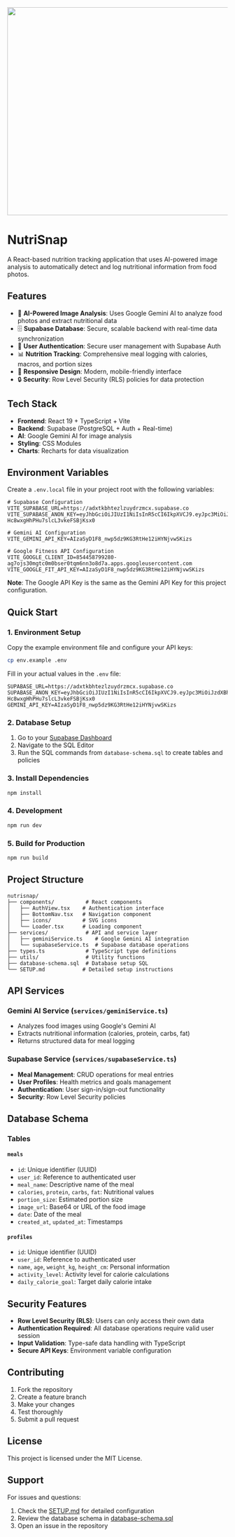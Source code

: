 <div align="center">
<img width="1200" height="475" alt="GHBanner" src="https://github.com/user-attachments/assets/0aa67016-6eaf-458a-adb2-6e31a0763ed6" />
</div>

# NutriSnap

A React-based nutrition tracking application that uses AI-powered image analysis to automatically detect and log nutritional information from food photos.

## Features

- 📸 **AI-Powered Image Analysis**: Uses Google Gemini AI to analyze food photos and extract nutritional data
- 🗄️ **Supabase Database**: Secure, scalable backend with real-time data synchronization
- 👤 **User Authentication**: Secure user management with Supabase Auth
- 📊 **Nutrition Tracking**: Comprehensive meal logging with calories, macros, and portion sizes
- 📱 **Responsive Design**: Modern, mobile-friendly interface
- 🔒 **Security**: Row Level Security (RLS) policies for data protection

## Tech Stack

- **Frontend**: React 19 + TypeScript + Vite
- **Backend**: Supabase (PostgreSQL + Auth + Real-time)
- **AI**: Google Gemini AI for image analysis
- **Styling**: CSS Modules
- **Charts**: Recharts for data visualization

## Environment Variables

Create a `.env.local` file in your project root with the following variables:

```env
# Supabase Configuration
VITE_SUPABASE_URL=https://adxtkbhtezlzuydrzmcx.supabase.co
VITE_SUPABASE_ANON_KEY=eyJhbGciOiJIUzI1NiIsInR5cCI6IkpXVCJ9.eyJpc3MiOiJzdXBhYmFzZSIsInJlZiI6ImFkeHRrYmh0ZXpsenV5ZHJ6bWN4Iiwicm9sZSI6ImFub24iLCJpYXQiOjE3NTUzMzc0NjIsImV4cCI6MjA3MDkxMzQ2Mn0.IEQZLSHdJ8nyz8-Hc8wxgHhPHu7slcL3vkeFSBjKsx0

# Gemini AI Configuration
VITE_GEMINI_API_KEY=AIzaSyD1F8_nwp5dz9KG3RtHe12iHYNjvwSKizs

# Google Fitness API Configuration
VITE_GOOGLE_CLIENT_ID=854458799280-ag7ojs30mgtc0m0bser0tqm6nn3o8d7a.apps.googleusercontent.com
VITE_GOOGLE_FIT_API_KEY=AIzaSyD1F8_nwp5dz9KG3RtHe12iHYNjvwSKizs
```

**Note**: The Google API Key is the same as the Gemini API Key for this project configuration.

## Quick Start

### 1. Environment Setup

Copy the example environment file and configure your API keys:

```bash
cp env.example .env
```

Fill in your actual values in the `.env` file:

```env
SUPABASE_URL=https://adxtkbhtezlzuydrzmcx.supabase.co
SUPABASE_ANON_KEY=eyJhbGciOiJIUzI1NiIsInR5cCI6IkpXVCJ9.eyJpc3MiOiJzdXBhYmFzZSIsInJlZiI6ImFkeHRrYmh0ZXpsenV5ZHJ6bWN4Iiwicm9sZSI6ImFub24iLCJpYXQiOjE3NTUzMzc0NjIsImV4cCI6MjA3MDkxMzQ2Mn0.IEQZLSHdJ8nyz8-Hc8wxgHhPHu7slcL3vkeFSBjKsx0
GEMINI_API_KEY=AIzaSyD1F8_nwp5dz9KG3RtHe12iHYNjvwSKizs
```

### 2. Database Setup

1. Go to your [Supabase Dashboard](https://supabase.com/dashboard)
2. Navigate to the SQL Editor
3. Run the SQL commands from `database-schema.sql` to create tables and policies

### 3. Install Dependencies

```bash
npm install
```

### 4. Development

```bash
npm run dev
```

### 5. Build for Production

```bash
npm run build
```

## Project Structure

```
nutrisnap/
├── components/          # React components
│   ├── AuthView.tsx    # Authentication interface
│   ├── BottomNav.tsx   # Navigation component
│   ├── icons/          # SVG icons
│   └── Loader.tsx      # Loading component
├── services/            # API and service layer
│   ├── geminiService.ts    # Google Gemini AI integration
│   └── supabaseService.ts  # Supabase database operations
├── types.ts             # TypeScript type definitions
├── utils/               # Utility functions
├── database-schema.sql  # Database setup SQL
└── SETUP.md            # Detailed setup instructions
```

## API Services

### Gemini AI Service (`services/geminiService.ts`)
- Analyzes food images using Google's Gemini AI
- Extracts nutritional information (calories, protein, carbs, fat)
- Returns structured data for meal logging

### Supabase Service (`services/supabaseService.ts`)
- **Meal Management**: CRUD operations for meal entries
- **User Profiles**: Health metrics and goals management
- **Authentication**: User sign-in/sign-out functionality
- **Security**: Row Level Security policies

## Database Schema

### Tables

#### `meals`
- `id`: Unique identifier (UUID)
- `user_id`: Reference to authenticated user
- `meal_name`: Descriptive name of the meal
- `calories`, `protein`, `carbs`, `fat`: Nutritional values
- `portion_size`: Estimated portion size
- `image_url`: Base64 or URL of the food image
- `date`: Date of the meal
- `created_at`, `updated_at`: Timestamps

#### `profiles`
- `id`: Unique identifier (UUID)
- `user_id`: Reference to authenticated user
- `name`, `age`, `weight_kg`, `height_cm`: Personal information
- `activity_level`: Activity level for calorie calculations
- `daily_calorie_goal`: Target daily calorie intake

## Security Features

- **Row Level Security (RLS)**: Users can only access their own data
- **Authentication Required**: All database operations require valid user session
- **Input Validation**: Type-safe data handling with TypeScript
- **Secure API Keys**: Environment variable configuration

## Contributing

1. Fork the repository
2. Create a feature branch
3. Make your changes
4. Test thoroughly
5. Submit a pull request

## License

This project is licensed under the MIT License.

## Support

For issues and questions:
1. Check the [SETUP.md](SETUP.md) for detailed configuration
2. Review the database schema in [database-schema.sql](database-schema.sql)
3. Open an issue in the repository
